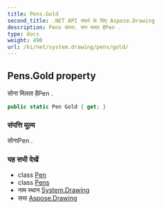 ```yaml
---
title: Pens.Gold
second_title: .NET API संदर्भ के लिए Aspose.Drawing
description: Pens संपत्त. सन मलत हैPen .
type: docs
weight: 490
url: /hi/net/system.drawing/pens/gold/
---
```

## Pens.Gold property

सोना मिलता हैPen .

```csharp
public static Pen Gold { get; }
```

### संपत्ति मूल्य

सोनाPen .

### यह सभी देखें

* class [Pen](../../pen/)
* class [Pens](../)
* नाम स्थान [System.Drawing](../../pens/)
* सभा [Aspose.Drawing](../../../)


